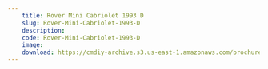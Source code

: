 ```yaml
---
    title: Rover Mini Cabriolet 1993 D
    slug: Rover-Mini-Cabriolet-1993-D
    description:
    code: Rover-Mini-Cabriolet-1993-D
    image:
    download: https://cmdiy-archive.s3.us-east-1.amazonaws.com/brochures/documents/Rover+Mini+Cabriolet+1993+D.pdf
---
```

<!-- Content of the page -->

##
        